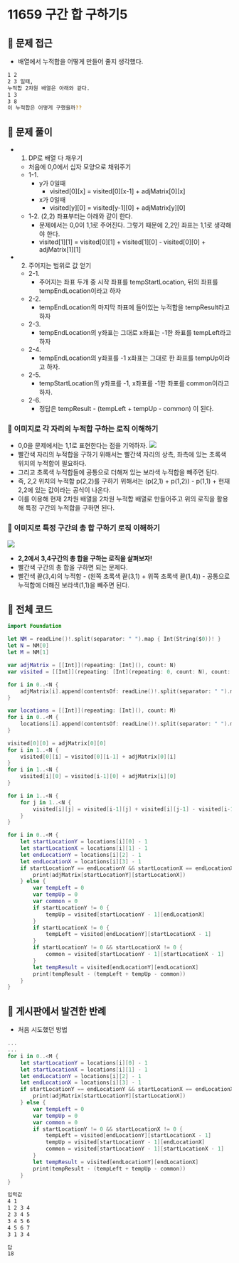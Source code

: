 # 11659 구간 합 구하기5
## 🍎 문제 접근
- 배열에서 누적합을 어떻게 만들어 줄지 생각했다.
```bash
1 2
2 3 일때,
누적합 2차원 배열은 아래와 같다.
1 3
3 8
이 누적합은 어떻게 구했을까??
```

## 🍎 문제 풀이
- 1. DP로 배열 다 채우기
    - 처음에 0,0에서 십자 모양으로 채워주기
    - 1-1.
        - y가 0일때
            - visited[0][x] = visited[0][x-1] + adjMatrix[0][x]
        - x가 0일때
            - visited[y][0] = visited[y-1][0] + adjMatrix[y][0]
    - 1-2. (2,2) 좌표부터는 아래와 같이 한다.
        - 문제에서는 0,0이 1,1로 주어진다. 그렇기 때문에 2,2인 좌표는 1,1로 생각해야 한다.
        - visited[1][1] = visited[0][1] + visited[1][0] - visited[0][0] + adjMatrix[1][1]
- 2. 주어지는 범위로 값 얻기
    - 2-1. 
        - 주어지는 좌표 두개 중 시작 좌표를 tempStartLocation, 뒤의 좌표를 tempEndLocation이라고 하자
    - 2-2.
        - tempEndLocation의 마지막 좌표에 들어있는 누적합을 tempResult라고 하자
    - 2-3.
        - tempEndLocation의 y좌표는 그대로 x좌표는 -1한 좌표를 tempLeft라고 하자
    - 2-4.
        - tempEndLocation의 y좌표를 -1 x좌표는 그대로 한 좌표를 tempUp이라고 하자.
    - 2-5.
        - tempStartLocation의 y좌표를 -1, x좌표를 -1한 좌표를 common이라고 하자.
    - 2-6.
        - 정답은 tempResult - (tempLeft + tempUp - common) 이 된다.
### 📖 이미지로 각 자리의 누적합 구하는 로직 이해하기
- 0,0을 문제에서는 1,1로 표현한다는 점을 기억하자.
![](https://hackmd.io/_uploads/rJts6RcP3.png)
- 빨간색 자리의 누적합을 구하기 위해서는 빨간색 자리의 상측, 좌측에 있는 초록색 위치의 누적합이 필요하다.
- 그리고 초록색 누적합들에 공통으로 더해져 있는 보라색 누적합을 빼주면 된다.
- 즉, 2,2 위치의 누적합 p(2,2)를 구하기 위해서는 (p(2,1) + p(1,2)) - p(1,1) + 현재 2,2에 있는 값이라는 공식이 나온다.
- 이를 이용해 현재 2차원 배열을 2차원 누적합 배열로 만들어주고 위의 로직을 활용해 특정 구간의 누적합을 구하면 된다.

### 📖 이미지로 특정 구간의 총 합 구하기 로직 이해하기 
![](https://hackmd.io/_uploads/r1m2RR9Dn.png)
- **2,2에서 3,4구간의 총 합을 구하는 로직을 살펴보자!**
- 빨간색 구간의 총 합을 구하면 되는 문제다.
- 빨간색 끝(3,4)의 누적합 - (왼쪽 초록색 끝(3,1) + 위쪽 초록색 끝(1,4)) - 공통으로 누적합에 더해진 보라색(1,1)을 빼주면 된다.

## 🍎 전체 코드
```swift
import Foundation

let NM = readLine()!.split(separator: " ").map { Int(String($0))! }
let N = NM[0]
let M = NM[1]

var adjMatrix = [[Int]](repeating: [Int](), count: N)
var visited = [[Int]](repeating: [Int](repeating: 0, count: N), count: N)

for i in 0..<N {
    adjMatrix[i].append(contentsOf: readLine()!.split(separator: " ").map { Int(String($0))! })
}

var locations = [[Int]](repeating: [Int](), count: M)
for i in 0..<M {
    locations[i].append(contentsOf: readLine()!.split(separator: " ").map { Int(String($0))! })
}

visited[0][0] = adjMatrix[0][0]
for i in 1..<N {
    visited[0][i] = visited[0][i-1] + adjMatrix[0][i]
}
for i in 1..<N {
    visited[i][0] = visited[i-1][0] + adjMatrix[i][0]
}

for i in 1..<N {
    for j in 1..<N {
        visited[i][j] = visited[i-1][j] + visited[i][j-1] - visited[i-1][j-1] + adjMatrix[i][j]
    }
}

for i in 0..<M {
    let startLocationY = locations[i][0] - 1
    let startLocationX = locations[i][1] - 1
    let endLocationY = locations[i][2] - 1
    let endLocationX = locations[i][3] - 1
    if startLocationY == endLocationY && startLocationX == endLocationX {
        print(adjMatrix[startLocationY][startLocationX])
    } else {
        var tempLeft = 0
        var tempUp = 0
        var common = 0
        if startLocationY != 0 {
            tempUp = visited[startLocationY - 1][endLocationX]
        }
        if startLocationX != 0 {
            tempLeft = visited[endLocationY][startLocationX - 1]
        }
        if startLocationY != 0 && startLocationX != 0 {
            common = visited[startLocationY - 1][startLocationX - 1]
        }
        let tempResult = visited[endLocationY][endLocationX]
        print(tempResult - (tempLeft + tempUp - common))
    }
}
```

## 🍎 게시판에서 발견한 반례
- 처음 시도했던 방법
```swift
...
...
for i in 0..<M {
    let startLocationY = locations[i][0] - 1
    let startLocationX = locations[i][1] - 1
    let endLocationY = locations[i][2] - 1
    let endLocationX = locations[i][3] - 1
    if startLocationY == endLocationY && startLocationX == endLocationX {
        print(adjMatrix[startLocationY][startLocationX])
    } else {
        var tempLeft = 0
        var tempUp = 0
        var common = 0
        if startLocationY != 0 && startLocationX != 0 {
            tempLeft = visited[endLocationY][startLocationX - 1]
            tempUp = visited[startLocationY - 1][endLocationX]
            common = visited[startLocationY - 1][startLocationX - 1]
        }
        let tempResult = visited[endLocationY][endLocationX]
        print(tempResult - (tempLeft + tempUp - common))
    }
}
```
```bash
입력값
4 1
1 2 3 4
2 3 4 5
3 4 5 6
4 5 6 7
3 1 3 4

답
18
```
